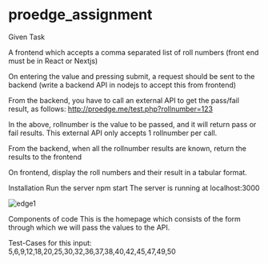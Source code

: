 # proedge_assignment

Given Task

A frontend which accepts a comma separated list of roll numbers (front end must be in React or Nextjs)

On entering the value and pressing submit, a request should be sent to the backend (write a backend API in nodejs to accept this from frontend)

From the backend, you have to call an external API to get the pass/fail result, as follows: http://proedge.me/test.php?rollnumber=123

In the above, rollnumber is the value to be passed, and it will return pass or fail results. This external API only accepts 1 rollnumber per call.

From the backend, when all the rollnumber results are known, return the results to the frontend

On frontend, display the roll numbers and their result in a tabular format.


Installation
Run the server npm start The server is running at localhost:3000



![edge1](https://user-images.githubusercontent.com/63226048/120914810-139bde00-c6be-11eb-930c-de086c106f90.png)

Components of code
This is the homepage which consists of the form through which we will pass the values to the API.


Test-Cases
for this input: 5,6,9,12,18,20,25,30,32,36,37,38,40,42,45,47,49,50








